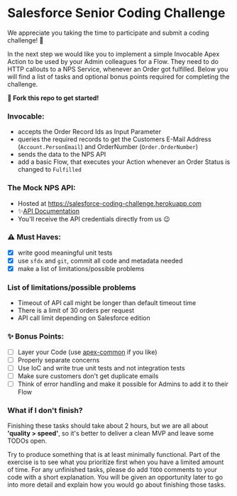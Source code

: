# Salesforce Senior Coding Challenge

We appreciate you taking the time to participate and submit a coding challenge! 🥳

In the next step we would like you to implement a simple Invocable Apex Action to be used by your Admin colleagues for a Flow. They need to do HTTP callouts to a NPS Service, whenever an Order got fulfilled. Below you will find a list of tasks and optional bonus points required for completing the challenge.

**🚀 Fork this repo to get started!**

### Invocable:

* accepts the Order Record Ids as Input Parameter
* queries the required records to get the Customers E-Mail Address (`Account.PersonEmail`) and OrderNumber (`Order.OrderNumber`)
* sends the data to the NPS API
* add a basic Flow, that executes your Action whenever an Order Status is changed to `Fulfilled`

### The Mock NPS API:

* Hosted at https://salesforce-coding-challenge.herokuapp.com
* ✨[API Documentation](https://thermondo.github.io/salesforce-coding-challenge/)
* You'll receive the API credentials directly from us 😉

### ⚠️ Must Haves:

* [x] write good meaningful unit tests
* [x] use `sfdx` and `git`, commit all code and metadata needed
* [x] make a list of limitations/possible problems

### List of limitations/possible problems

* Timeout of API call might be longer than default timeout time
* There is a limit of 30 orders per request
* API call limit depending on Salesforce edition

### ✨ Bonus Points:

* [ ] Layer your Code (use [apex-common](https://github.com/apex-enterprise-patterns/fflib-apex-common) if you like)
* [ ] Properly separate concerns
* [ ] Use IoC and write true unit tests and not integration tests
* [ ] Make sure customers don't get duplicate emails
* [ ] Think of error handling and make it possible for Admins to add it to their Flow

### What if I don't finish?

Finishing these tasks should take about 2 hours, but we are all about **'quality > speed'**, so it's better to deliver a clean MVP and leave some TODOs open.

Try to produce something that is at least minimally functional. Part of the exercise is to see what you prioritize first when you have a limited amount of time. For any unfinished tasks, please do add `TODO` comments to your code with a short explanation. You will be given an opportunity later to go into more detail and explain how you would go about finishing those tasks.